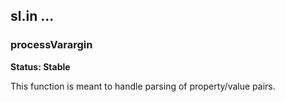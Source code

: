 ## sl.in ... ##

### processVarargin ###

**Status: Stable**

This function is meant to handle parsing of property/value pairs.